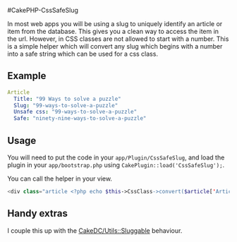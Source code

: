 #CakePHP-CssSafeSlug

In most web apps you will be using a slug to uniquely identify an article or item from the database. This gives you a clean way to access the item in the url. However, in CSS classes are not allowed to start with a number. This is a simple helper which will convert any slug which begins with a number into a safe string which can be used for a css class.

## Example
```yml
Article
  Title: "99 Ways to solve a puzzle"
  Slug: "99-ways-to-solve-a-puzzle"
  Unsafe css: "99-ways-to-solve-a-puzzle"
  Safe: "ninety-nine-ways-to-solve-a-puzzle"
```
  
## Usage
You will need to put the code in your `app/Plugin/CssSafeSlug`, and load the plugin in your `app/bootstrap.php` using `CakePlugin::load('CssSafeSlug');`.

You can call the helper in your view.

```php
<div class="article <?php echo $this->CssClass->convert($article['Article']['slug']);?>">
```

## Handy extras
I couple this up with the [CakeDC/Utils::Sluggable](https://github.com/CakeDC/utils/blob/master/Model/Behavior/SluggableBehavior.php) behaviour.
